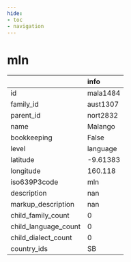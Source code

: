```yaml
---
hide:
- toc
- navigation
---
```

# mln
|                      | info     |
|:---------------------|:---------|
| id                   | mala1484 |
| family_id            | aust1307 |
| parent_id            | nort2832 |
| name                 | Malango  |
| bookkeeping          | False    |
| level                | language |
| latitude             | -9.61383 |
| longitude            | 160.118  |
| iso639P3code         | mln      |
| description          | nan      |
| markup_description   | nan      |
| child_family_count   | 0        |
| child_language_count | 0        |
| child_dialect_count  | 0        |
| country_ids          | SB       |